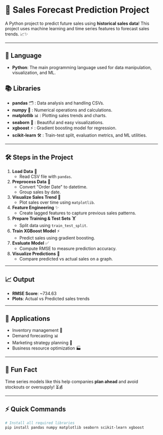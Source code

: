 # 🛒 Sales Forecast Prediction Project

A Python project to predict future sales using **historical sales data**! This project uses machine learning and time series features to forecast sales trends. 📈✨

---

## 🐍 Language
- **Python**: The main programming language used for data manipulation, visualization, and ML.

## 📚 Libraries
- **pandas** 🗂️ : Data analysis and handling CSVs.
- **numpy** 🔢 : Numerical operations and calculations.
- **matplotlib** 📊 : Plotting sales trends and charts.
- **seaborn** 🎨 : Beautiful and easy visualizations.
- **xgboost** ⚡ : Gradient boosting model for regression.
- **scikit-learn** 🛠️ : Train-test split, evaluation metrics, and ML utilities.

---

## 🛠️ Steps in the Project
1. **Load Data** 📂
   - Read CSV file with `pandas`.
2. **Preprocess Data** 🧹
   - Convert "Order Date" to datetime.
   - Group sales by date.
3. **Visualize Sales Trend** 👀
   - Plot sales over time using `matplotlib`.
4. **Feature Engineering** ✨
   - Create lagged features to capture previous sales patterns.
5. **Prepare Training & Test Sets** 🏋️
   - Split data using `train_test_split`.
6. **Train XGBoost Model** ⚡
   - Predict sales using gradient boosting.
7. **Evaluate Model** ✅
   - Compute RMSE to measure prediction accuracy.
8. **Visualize Predictions** 🎨
   - Compare predicted vs actual sales on a graph.

---

## 📈 Output
- **RMSE Score**: ~734.63
- **Plots**: Actual vs Predicted sales trends

---

## 🔮 Applications
- Inventory management 🏪
- Demand forecasting 📊
- Marketing strategy planning 📣
- Business resource optimization 🏭

---

## 🤗 Fun Fact
Time series models like this help companies **plan ahead** and avoid stockouts or oversupply! ⏳💰

---

## ⚡ Quick Commands
```bash
# Install all required libraries
pip install pandas numpy matplotlib seaborn scikit-learn xgboost

